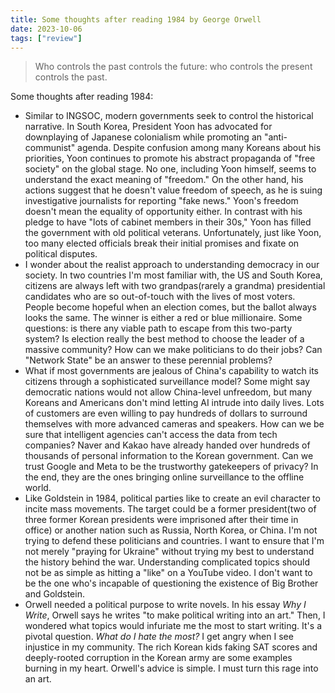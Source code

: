 ```yaml
---
title: Some thoughts after reading 1984 by George Orwell
date: 2023-10-06
tags: ["review"]
---
```


> Who controls the past controls the future: who controls the present controls the past.

Some thoughts after reading 1984:

- Similar to INGSOC, modern governments seek to control the historical narrative. In South Korea, President Yoon has advocated for downplaying of Japanese colonialism while promoting an "anti-communist" agenda. Despite confusion among many Koreans about his priorities, Yoon continues to promote his abstract propaganda of "free society" on the global stage. No one, including Yoon himself, seems to understand the exact meaning of "freedom." On the other hand, his actions suggest that he doesn't value freedom of speech, as he is suing investigative journalists for reporting "fake news." Yoon's freedom doesn't mean the equality of opportunity either. In contrast with his pledge to have "lots of cabinet members in their 30s," Yoon has filled the government with old political veterans. Unfortunately, just like Yoon, too many elected officials break their initial promises and fixate on political disputes.
- I wonder about the realist approach to understanding democracy in our society. In two countries I'm most familiar with, the US and South Korea, citizens are always left with two grandpas(rarely a grandma) presidential candidates who are so out-of-touch with the lives of most voters. People become hopeful when an election comes, but the ballot always looks the same. The winner is either a red or blue millionaire. Some questions: is there any viable path to escape from this two-party system? Is election really the best method to choose the leader of a massive community? How can we make politicians to do their jobs? Can "Network State" be an answer to these perennial problems?
- What if most governments are jealous of China's capability to watch its citizens through a sophisticated surveillance model? Some might say democratic nations would not allow China-level unfreedom, but many Koreans and Americans don't mind letting AI intrude into daily lives. Lots of customers are even willing to pay hundreds of dollars to surround themselves with more advanced cameras and speakers. How can we be sure that intelligent agencies can't access the data from tech companies? Naver and Kakao have already handed over hundreds of thousands of personal information to the Korean government. Can we trust Google and Meta to be the trustworthy gatekeepers of privacy? In the end, they are the ones bringing online surveillance to the offline world. 
- Like Goldstein in 1984, political parties like to create an evil character to incite mass movements. The target could be a former president(two of three former Korean presidents were imprisoned after their time in office) or another nation such as Russia, North Korea, or China. I'm not trying to defend these politicians and countries. I want to ensure that I'm not merely "praying for Ukraine" without trying my best to understand the history behind the war. Understanding complicated topics should not be as simple as hitting a "like" on a YouTube video. I don't want to be the one who's incapable of questioning the existence of Big Brother and Goldstein.
- Orwell needed a political purpose to write novels. In his essay *Why I Write*, Orwell says he writes "to make political writing into an art." Then, I wondered what topics would infuriate me the most to start writing. It's a pivotal question. *What do I hate the most?* I get angry when I see injustice in my community. The rich Korean kids faking SAT scores and deeply-rooted corruption in the Korean army are some examples burning in my heart. Orwell's advice is simple. I must turn this rage into an art.